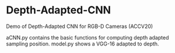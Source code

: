 # Depth-Adapted-CNN

Demo of Depth-Adapted CNN for RGB-D Cameras (ACCV20)

aCNN.py contains the basic functions for computing depth adapted sampling position.
model.py shows a VGG-16 adapted to depth.
